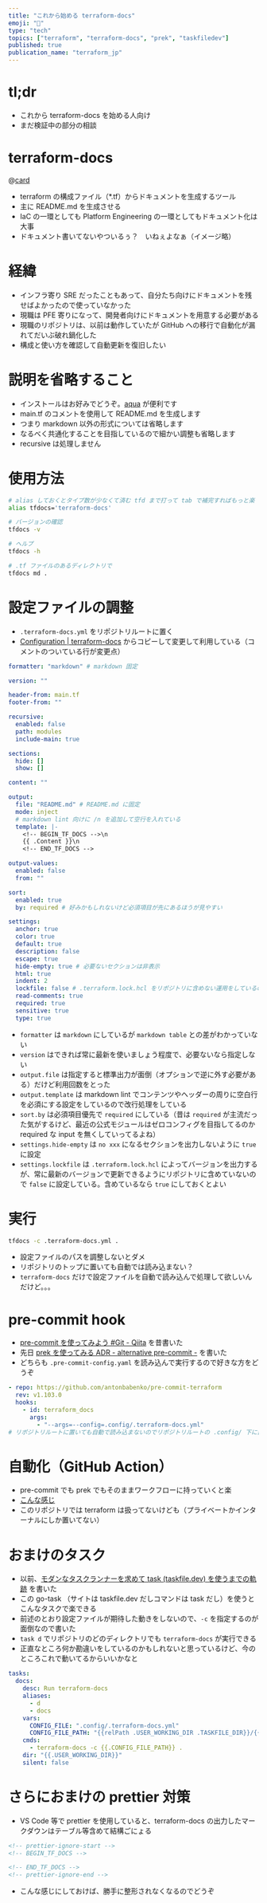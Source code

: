 ```yaml
---
title: "これから始める terraform-docs"
emoji: "📖"
type: "tech"
topics: ["terraform", "terraform-docs", "prek", "taskfiledev"]
published: true
publication_name: "terraform_jp"
---
```


# tl;dr

- これから terraform-docs を始める人向け
- まだ検証中の部分の相談

# terraform-docs

@[card](https://terraform-docs.io/)

- terraform の構成ファイル（\*.tf）からドキュメントを生成するツール
- 主に README.md を生成させる
- IaC の一環としても Platform Engineering の一環としてもドキュメント化は大事
- ドキュメント書いてないやついるぅ？　いねぇよなぁ（イメージ略）

# 経緯

- インフラ寄り SRE だったこともあって、自分たち向けにドキュメントを残せばよかったので使っていなかった
- 現職は PFE 寄りになって、開発者向けにドキュメントを用意する必要がある
- 現職のリポジトリは、以前は動作していたが GitHub への移行で自動化が漏れてだいぶ破れ鍋化した
- 構成と使い方を確認して自動更新を復旧したい

# 説明を省略すること

- インストールはお好みでどうぞ。[aqua](https://aquaproj.github.io/) が便利です
- main.tf のコメントを使用して README.md を生成します
- つまり markdown 以外の形式については省略します
- なるべく共通化することを目指しているので細かい調整も省略します
- recursive は処理しません

# 使用方法

```bash
# alias しておくとタイプ数が少なくて済む tfd まで打って tab で補完すればもっと楽
alias tfdocs='terraform-docs'

# バージョンの確認
tfdocs -v

# ヘルプ
tfdocs -h

# .tf ファイルのあるディレクトリで
tfdocs md .
```

# 設定ファイルの調整

- `.terraform-docs.yml` をリポジトリルートに置く
- [Configuration | terraform-docs](https://terraform-docs.io/user-guide/configuration/#options) からコピーして変更して利用している（コメントのついている行が変更点）

```yaml
formatter: "markdown" # markdown 固定

version: ""

header-from: main.tf
footer-from: ""

recursive:
  enabled: false
  path: modules
  include-main: true

sections:
  hide: []
  show: []

content: ""

output:
  file: "README.md" # README.md に固定
  mode: inject
  # markdown lint 向けに /n を追加して空行を入れている
  template: |-
    <!-- BEGIN_TF_DOCS -->\n
    {{ .Content }}\n
    <!-- END_TF_DOCS -->

output-values:
  enabled: false
  from: ""

sort:
  enabled: true
  by: required # 好みかもしれないけど必須項目が先にあるほうが見やすい

settings:
  anchor: true
  color: true
  default: true
  description: false
  escape: true
  hide-empty: true # 必要ないセクションは非表示
  html: true
  indent: 2
  lockfile: false # .terraform.lock.hcl をリポジトリに含めない運用をしているので false
  read-comments: true
  required: true
  sensitive: true
  type: true
```

- `formatter` は `markdown` にしているが `markdown table` との差がわかっていない
- `version` はできれば常に最新を使いましょう程度で、必要ないなら指定しない
- `output.file` は指定すると標準出力が面倒（オプションで逆に外す必要がある）だけど利用回数をとった
- `output.template` は markdown lint でコンテンツやヘッダーの周りに空白行を必須にする設定をしているので改行処理をしている
- `sort.by` は必須項目優先で `required` にしている（昔は `required` が主流だった気がするけど、最近の公式モジュールはゼロコンフィグを目指してるのか required な input を無くしていってるよね）
- `settings.hide-empty` は `no xxx` になるセクションを出力しないように `true` に設定
- `settings.lockfile` は `.terraform.lock.hcl` によってバージョンを出力するが、常に最新のバージョンで更新できるようにリポジトリに含めていないので `false` に設定している。含めているなら `true` にしておくとよい

# 実行

```bash
tfdocs -c .terraform-docs.yml .
```

- 設定ファイルのパスを調整しないとダメ
- リポジトリのトップに置いても自動では読み込まない？
- `terraform-docs` だけで設定ファイルを自動で読み込んで処理して欲しいんだけど。。。

# pre-commit hook

- [pre-commit を使ってみよう #Git - Qiita](https://qiita.com/raki/items/5374a91dca4a3039094b) を昔書いた
- 先日 [prek を使ってみる ADR - alternative pre-commit -](https://zenn.dev/raki/articles/2025-10-19_prek_alternative_pre-commit) を書いた
- どちらも `.pre-commit-config.yaml` を読み込んで実行するので好きな方をどうぞ

```yaml
- repo: https://github.com/antonbabenko/pre-commit-terraform
  rev: v1.103.0
  hooks:
    - id: terraform_docs
      args:
        - "--args=--config=.config/.terraform-docs.yml"
# リポジトリルートに置いても自動で読み込まないのでリポジトリルートの .config/ 下に置いている
```

# 自動化（GitHub Action）

- pre-commit でも prek でもそのままワークフローに持っていくと楽
- [こんな感じ](https://github.com/officel/zenn/blob/main/.github/workflows/pre-commit.yml)
- このリポジトリでは terraform は扱ってないけども（プライベートかインターナルにしか置いてない）

# おまけのタスク

- 以前、[モダンなタスクランナーを求めて task (taskfile.dev) を使うまでの軌跡](https://zenn.dev/raki/articles/2024-05-30_task_runner) を書いた
- この go-task （サイトは taskfile.dev だしコマンドは task だし）を使うとこんなタスクで楽できる
- 前述のとおり設定ファイルが期待した動きをしないので、`-c` を指定するのが面倒なので書いた
- `task d` でリポジトリのどのディレクトリでも `terraform-docs` が実行できる
- 正直なところ何か勘違いをしているのかもしれないと思っているけど、今のところこれで動いてるからいいかなと

```yaml
tasks:
  docs:
    desc: Run terraform-docs
    aliases:
      - d
      - docs
    vars:
      CONFIG_FILE: ".config/.terraform-docs.yml"
      CONFIG_FILE_PATH: "{{relPath .USER_WORKING_DIR .TASKFILE_DIR}}/{{.CONFIG_FILE}}"
    cmds:
      - terraform-docs -c {{.CONFIG_FILE_PATH}} .
    dir: "{{.USER_WORKING_DIR}}"
    silent: false
```

# さらにおまけの prettier 対策

- VS Code 等で prettier を使用していると、terraform-docs の出力したマークダウンはテーブル等含めて結構ごにょる

```md:README.md
<!-- prettier-ignore-start -->
<!-- BEGIN_TF_DOCS -->

<!-- END_TF_DOCS -->
<!-- prettier-ignore-end -->
```

- こんな感じにしておけば、勝手に整形されなくなるのでどうぞ
